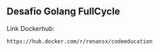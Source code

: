 ## Desafio Golang FullCycle

Link Dockerhub:

```
https://hub.docker.com/r/renansx/codeeducation
```